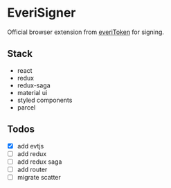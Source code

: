 # EveriSigner

Official browser extension from [everiToken](https://everitoken.io) for signing.

## Stack

- react
- redux
- redux-saga
- material ui
- styled components
- parcel

## Todos

- [x] add evtjs
- [ ] add redux
- [ ] add redux saga
- [ ] add router
- [ ] migrate scatter
